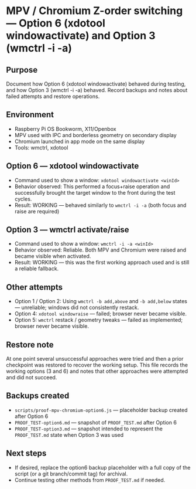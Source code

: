 # MPV / Chromium Z-order switching — Option 6 (xdotool windowactivate) and Option 3 (wmctrl -i -a)

## Purpose
Document how Option 6 (xdotool windowactivate) behaved during testing, and how Option 3 (wmctrl -i -a) behaved. Record backups and notes about failed attempts and restore operations.

## Environment
- Raspberry Pi OS Bookworm, X11/Openbox
- MPV used with IPC and borderless geometry on secondary display
- Chromium launched in app mode on the same display
- Tools: wmctrl, xdotool

## Option 6 — xdotool windowactivate
- Command used to show a window: `xdotool windowactivate <winId>`
- Behavior observed: This performed a focus+raise operation and successfully brought the target window to the front during the test cycles.
- Result: WORKING — behaved similarly to `wmctrl -i -a` (both focus and raise are required)

## Option 3 — wmctrl activate/raise
- Command used to show a window: `wmctrl -i -a <winId>`
- Behavior observed: Reliable. Both MPV and Chromium were raised and became visible when activated.
- Result: WORKING — this was the first working approach used and is still a reliable fallback.

## Other attempts
- Option 1 / Option 2: Using `wmctrl -b add,above` and `-b add,below` states — unreliable; windows did not consistently restack.
- Option 4: `xdotool windowraise` — failed; browser never became visible.
- Option 5: `wmctrl` restack / geometry tweaks — failed as implemented; browser never became visible.

## Restore note
At one point several unsuccessful approaches were tried and then a prior checkpoint was restored to recover the working setup. This file records the working options (3 and 6) and notes that other approaches were attempted and did not succeed.

## Backups created
- `scripts/proof-mpv-chromium-option6.js` — placeholder backup created after Option 6
- `PROOF_TEST-option6.md` — snapshot of `PROOF_TEST.md` after Option 6
- `PROOF_TEST-option3.md` — snapshot intended to represent the `PROOF_TEST.md` state when Option 3 was used

## Next steps
- If desired, replace the option6 backup placeholder with a full copy of the script (or a git branch/commit tag) for archival.
- Continue testing other methods from `PROOF_TEST.md` if needed.
